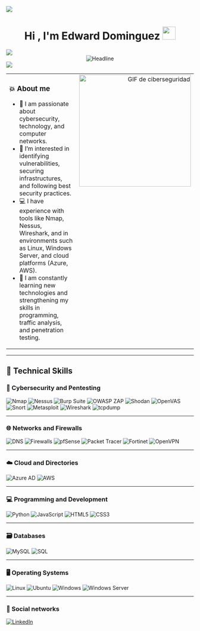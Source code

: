 <img src="https://user-images.githubusercontent.com/73097560/115834477-dbab4500-a447-11eb-908a-139a6edaec5c.gif">
<h1 align="center"><b>Hi , I'm Edward Dominguez </b><img src="https://media.giphy.com/media/hvRJCLFzcasrR4ia7z/giphy.gif" width="35"></h1>
<img src="https://user-images.githubusercontent.com/73097560/115834477-dbab4500-a447-11eb-908a-139a6edaec5c.gif">

<div align="center">
  <img src="https://readme-typing-svg.herokuapp.com?color=%236FDA44&size=32&center=true&vCenter=true&width=600&height=50&lines=Hi+there,+I'm+Edward+%F0%9F%91%8B;Cybersecurity+Student" alt="Headline" />
</div>
<img src="https://user-images.githubusercontent.com/73097560/115834477-dbab4500-a447-11eb-908a-139a6edaec5c.gif">


<table>
  <tr>
    <td valign="top" width="70%">
      <h3>💥 About me</h3>
      <ul>
        <li>🔐 I am passionate about cybersecurity, technology, and computer networks.</li>
        <li>🧠 I’m interested in identifying vulnerabilities, securing infrastructures, and following best security practices.</li>
        <li>💻 I have experience with tools like Nmap, Nessus, Wireshark, and in environments such as Linux, Windows Server, and cloud platforms (Azure, AWS).</li>
        <li>🎯 I am constantly learning new technologies and strengthening my skills in programming, traffic analysis, and penetration testing.</li>
      </ul>
    </td>
    <td valign="top" width="30%" align="right">
      <img src="https://i.pinimg.com/originals/9e/a7/2e/9ea72ef078139ced289852e8a4ea0c5c.gif" width="300" alt="GIF de ciberseguridad" />
    </td>
  </tr>
</table>

----

## 🚀 Technical Skills

### 🧠 Cybersecurity and Pentesting

![Nmap](https://img.shields.io/badge/Nmap-000000?style=for-the-badge&logo=nmap&logoColor=white)
![Nessus](https://img.shields.io/badge/Nessus-006AFF?style=for-the-badge&logo=tenable&logoColor=white)
![Burp Suite](https://img.shields.io/badge/Burp%20Suite-F57900?style=for-the-badge&logo=burpsuite&logoColor=white)
![OWASP ZAP](https://img.shields.io/badge/OWASP%20ZAP-000000?style=for-the-badge&logo=owasp&logoColor=white)
![Shodan](https://img.shields.io/badge/Shodan-red?style=for-the-badge&logo=shodan&logoColor=white)
![OpenVAS](https://img.shields.io/badge/OpenVAS-65c466?style=for-the-badge)
![Snort](https://img.shields.io/badge/Snort-ff3366?style=for-the-badge)
![Metasploit](https://img.shields.io/badge/Metasploit-00457C?style=for-the-badge&logo=metasploit&logoColor=white)
![Wireshark](https://img.shields.io/badge/Wireshark-1679A7?style=for-the-badge&logo=wireshark&logoColor=white)
![tcpdump](https://img.shields.io/badge/tcpdump-000000?style=for-the-badge)

---

### 🌐 Networks and Firewalls

![DNS](https://img.shields.io/badge/DNS-00599C?style=for-the-badge)
![Firewalls](https://img.shields.io/badge/Firewalls-F72585?style=for-the-badge)
![pfSense](https://img.shields.io/badge/pfSense-003A70?style=for-the-badge)
![Packet Tracer](https://img.shields.io/badge/Packet%20Tracer-0078D7?style=for-the-badge&logo=cisco&logoColor=white)
![Fortinet](https://img.shields.io/badge/Fortinet-E4002B?style=for-the-badge&logo=fortinet&logoColor=white)
![OpenVPN](https://img.shields.io/badge/OpenVPN-F26522?style=for-the-badge)

---

### ☁️ Cloud and Directories

![Azure AD](https://img.shields.io/badge/Azure%20AD-0078D4?style=for-the-badge&logo=microsoftazure&logoColor=white)
![AWS](https://img.shields.io/badge/AWS-232F3E?style=for-the-badge&logo=amazon-aws&logoColor=white)

---

### 💻 Programming and Development

![Python](https://img.shields.io/badge/Python-3776AB?style=for-the-badge&logo=python&logoColor=white)
![JavaScript](https://img.shields.io/badge/JavaScript-F7DF1E?style=for-the-badge&logo=javascript&logoColor=black)
![HTML5](https://img.shields.io/badge/HTML5-E34F26?style=for-the-badge&logo=html5&logoColor=white)
![CSS3](https://img.shields.io/badge/CSS3-1572B6?style=for-the-badge&logo=css3&logoColor=white)

---

### 🗃️ Databases

![MySQL](https://img.shields.io/badge/MySQL-4479A1?style=for-the-badge&logo=mysql&logoColor=white)
![SQL](https://img.shields.io/badge/SQL-336791?style=for-the-badge)

---

### 🖥️ Operating Systems

![Linux](https://img.shields.io/badge/Linux-FCC624?style=for-the-badge&logo=linux&logoColor=black)
![Ubuntu](https://img.shields.io/badge/Ubuntu-E95420?style=for-the-badge&logo=ubuntu&logoColor=white)
![Windows](https://img.shields.io/badge/Windows-0078D6?style=for-the-badge&logo=windows&logoColor=white)
![Windows Server](https://img.shields.io/badge/Windows_Server-0078D6?style=for-the-badge&logo=windows&logoColor=white)

---

### 🔗 Social networks

[![LinkedIn](https://img.shields.io/badge/LinkedIn-0077B5?style=for-the-badge&logo=linkedin&logoColor=white)](https://www.linkedin.com/in/edward-dom)

